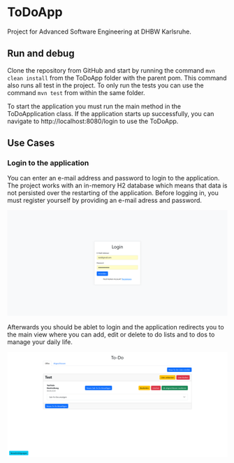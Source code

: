 # ToDoApp
 
Project for Advanced Software Engineering at DHBW Karlsruhe.

## Run and debug

Clone the repository from GitHub and start by running the command `mvn clean install` from the ToDoApp folder with the parent pom. This command also runs all test in the project.
To only run the tests you can use the command `mvn test` from within the same folder.

To start the application you must run the main method in the ToDoApplication class. If the application starts up successfully, you can navigate to http://localhost:8080/login to use the ToDoApp.

## Use Cases

### Login to the application

You can enter an e-mail address and password to login to the application. The project works with an in-memory H2 database which means that data is not persisted over the restarting of the application. Before logging in, you must register yourself by providing an e-mail adress and password. 

![LoginView](https://github.com/Freaky2164/ToDoApp/blob/main/documents/LoginView.png)

Afterwards you should be ablet to login and the application redirects you to the main view where you can add, edit or delete to do lists and to dos to manage your daily life.

![MainView](https://github.com/Freaky2164/ToDoApp/blob/main/documents/MainView.png)
